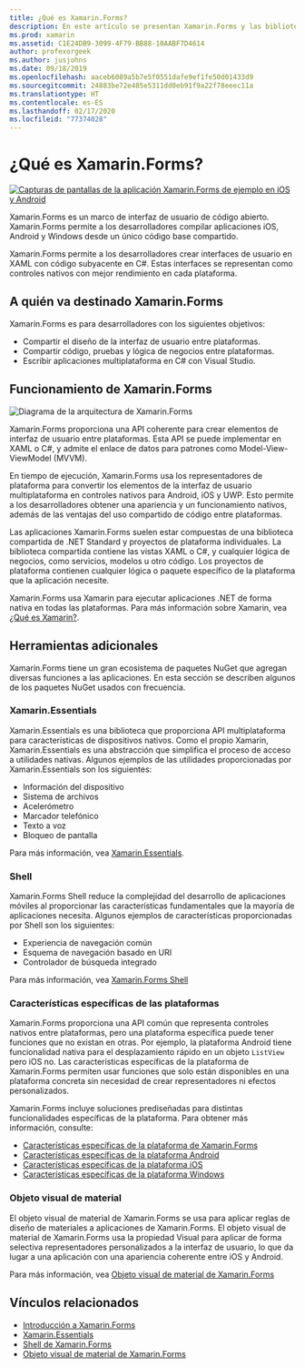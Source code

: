 ```yaml
---
title: ¿Qué es Xamarin.Forms?
description: En este artículo se presentan Xamarin.Forms y las bibliotecas relacionadas.
ms.prod: xamarin
ms.assetid: C1E24DB9-3099-4F79-BB88-10AABF7D4614
author: profexorgeek
ms.author: jusjohns
ms.date: 09/18/2019
ms.openlocfilehash: aaceb6089a5b7e5f0551dafe9ef1fe50d01433d9
ms.sourcegitcommit: 24883be72e485e5311dd0eb91f9a22f78eeec11a
ms.translationtype: HT
ms.contentlocale: es-ES
ms.lasthandoff: 02/17/2020
ms.locfileid: "77374028"
---
```

# <a name="what-is-xamarinforms"></a>¿Qué es Xamarin.Forms?

[![Capturas de pantallas de la aplicación Xamarin.Forms de ejemplo en iOS y Android](what-is-xamarin-forms-images/xamarin-forms-app-cropped.png)](what-is-xamarin-forms-images/xamarin-forms-app.png#lightbox)

Xamarin.Forms es un marco de interfaz de usuario de código abierto. Xamarin.Forms permite a los desarrolladores compilar aplicaciones iOS, Android y Windows desde un único código base compartido.

Xamarin.Forms permite a los desarrolladores crear interfaces de usuario en XAML con código subyacente en C#. Estas interfaces se representan como controles nativos con mejor rendimiento en cada plataforma.

## <a name="who-xamarinforms-is-for"></a>A quién va destinado Xamarin.Forms

Xamarin.Forms es para desarrolladores con los siguientes objetivos:

- Compartir el diseño de la interfaz de usuario entre plataformas.
- Compartir código, pruebas y lógica de negocios entre plataformas.
- Escribir aplicaciones multiplataforma en C# con Visual Studio.

## <a name="how-xamarinforms-works"></a>Funcionamiento de Xamarin.Forms

![Diagrama de la arquitectura de Xamarin.Forms](what-is-xamarin-forms-images/xamarin-forms-architecture.png)

Xamarin.Forms proporciona una API coherente para crear elementos de interfaz de usuario entre plataformas. Esta API se puede implementar en XAML o C#, y admite el enlace de datos para patrones como Model-View-ViewModel (MVVM).

En tiempo de ejecución, Xamarin.Forms usa los representadores de plataforma para convertir los elementos de la interfaz de usuario multiplataforma en controles nativos para Android, iOS y UWP. Esto permite a los desarrolladores obtener una apariencia y un funcionamiento nativos, además de las ventajas del uso compartido de código entre plataformas.

Las aplicaciones Xamarin.Forms suelen estar compuestas de una biblioteca compartida de .NET Standard y proyectos de plataforma individuales. La biblioteca compartida contiene las vistas XAML o C#, y cualquier lógica de negocios, como servicios, modelos u otro código. Los proyectos de plataforma contienen cualquier lógica o paquete específico de la plataforma que la aplicación necesite.

Xamarin.Forms usa Xamarin para ejecutar aplicaciones .NET de forma nativa en todas las plataformas. Para más información sobre Xamarin, vea [¿Qué es Xamarin?](~/get-started/what-is-xamarin.md).

## <a name="additional-tools"></a>Herramientas adicionales

Xamarin.Forms tiene un gran ecosistema de paquetes NuGet que agregan diversas funciones a las aplicaciones. En esta sección se describen algunos de los paquetes NuGet usados con frecuencia.

### <a name="xamarinessentials"></a>Xamarin.Essentials

Xamarin.Essentials es una biblioteca que proporciona API multiplataforma para características de dispositivos nativos. Como el propio Xamarin, Xamarin.Essentials es una abstracción que simplifica el proceso de acceso a utilidades nativas. Algunos ejemplos de las utilidades proporcionadas por Xamarin.Essentials son los siguientes:

- Información del dispositivo
- Sistema de archivos
- Acelerómetro
- Marcador telefónico
- Texto a voz
- Bloqueo de pantalla

Para más información, vea [Xamarin.Essentials](~/essentials/index.md).

### <a name="shell"></a>Shell

Xamarin.Forms Shell reduce la complejidad del desarrollo de aplicaciones móviles al proporcionar las características fundamentales que la mayoría de aplicaciones necesita. Algunos ejemplos de características proporcionadas por Shell son los siguientes:

- Experiencia de navegación común
- Esquema de navegación basado en URI
- Controlador de búsqueda integrado

Para más información, vea [Xamarin.Forms Shell](~/xamarin-forms/app-fundamentals/shell/index.md)

### <a name="platform-specifics"></a>Características específicas de las plataformas

Xamarin.Forms proporciona una API común que representa controles nativos entre plataformas, pero una plataforma específica puede tener funciones que no existan en otras. Por ejemplo, la plataforma Android tiene funcionalidad nativa para el desplazamiento rápido en un objeto `ListView` pero iOS no. Las características específicas de la plataforma de Xamarin.Forms permiten usar funciones que solo están disponibles en una plataforma concreta sin necesidad de crear representadores ni efectos personalizados.

Xamarin.Forms incluye soluciones prediseñadas para distintas funcionalidades específicas de la plataforma. Para obtener más información, consulte:

- [Características específicas de la plataforma de Xamarin.Forms](~/xamarin-forms/platform/platform-specifics/index.md)
- [Características específicas de la plataforma Android](~/xamarin-forms/platform/android/index.md)
- [Características específicas de la plataforma iOS](~/xamarin-forms/platform/ios/index.md)
- [Características específicas de la plataforma Windows](~/xamarin-forms/platform/windows/index.md)

### <a name="material-visual"></a>Objeto visual de material

El objeto visual de material de Xamarin.Forms se usa para aplicar reglas de diseño de materiales a aplicaciones de Xamarin.Forms. El objeto visual de material de Xamarin.Forms usa la propiedad Visual para aplicar de forma selectiva representadores personalizados a la interfaz de usuario, lo que da lugar a una aplicación con una apariencia coherente entre iOS y Android.

Para más información, vea [Objeto visual de material de Xamarin.Forms](~/xamarin-forms/user-interface/visual/material-visual.md)

## <a name="related-links"></a>Vínculos relacionados

- [Introducción a Xamarin.Forms](~/xamarin-forms/index.yml)
- [Xamarin.Essentials](~/essentials/index.md)
- [Shell de Xamarin.Forms](~/xamarin-forms/app-fundamentals/shell/index.md)
- [Objeto visual de material de Xamarin.Forms](~/xamarin-forms/user-interface/visual/material-visual.md)
